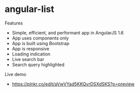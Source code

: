 # angular-list

Features
* Simple, efficient, and performant app in AngularJS 1.6
* App uses components only
* App is built using Bootstrap
* App is responsive
* Loading indication
* Live search bar
* Search query highlighted

Live demo

* https://plnkr.co/edit/aVwVYad5KKQyrDSXdSKS?p=preview